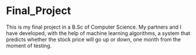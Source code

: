 # Final_Project

This is my final project in a B.Sc of Computer Science. My partners and I have developed, with the help of machine learning algorithms, a system that predicts whether the stock price will go up or down, one month from the moment of testing.
